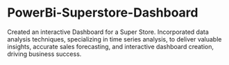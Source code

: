 # PowerBi-Superstore-Dashboard
Created an interactive Dashboard for a Super Store.
Incorporated data analysis techniques, specializing in time series analysis, to deliver valuable insights, accurate sales forecasting, and interactive dashboard creation, driving business success.
